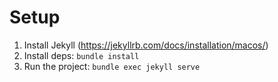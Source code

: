 # Setup

1. Install Jekyll (https://jekyllrb.com/docs/installation/macos/)
2. Install deps: `bundle install`
3. Run the project: `bundle exec jekyll serve`
